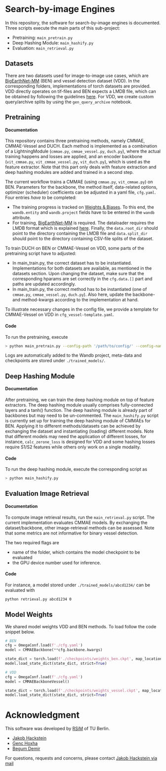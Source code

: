 # Search-by-image Engines

In this repository, the software for search-by-image engines is documented. Three scripts execute the main parts of this sub-project:
- Pretraining: `main_pretrain.py`
- Deep Hashing Module: `main_hashify.py`
- Evaluation: `main_retrieval.py`


## Datasets

There are two datasets used for image-to-image use cases, which are [BigEarthNet-MM](https://bigearth.net/)  (BEN) and vessel detection dataset (VDD). In the corresponding folders, implementations of torch datasets are provided. VDD directly operates on tif-files and BEN expects a LMDB file, which can be obtained by following the guidelines [here](http://docs.kai-tub.tech/bigearthnet_encoder/intro.html). For VDD, we create custom query/archive splits by using the `gen_query_archive` notebook.


## Pretraining

#### Documentation

This repository contains three pretraining methods, namely CMMAE, CMMAE-Vessel and DUCH. Each method is implemented as a combination of a LightningModule (`cmmae.py`, `cmmae_vessel.py`, `duch.py`), where the actual training happens and losses are applied, and an encoder backbone (`vit_cmmae.py`, `vit_cmmae_vessel.py`, `vit_duch.py`), which is used as the feature extractor. Note that this part only deals with feature extraction and deep hashing modules are added and trained in a second step.

The current workflow trains a CMMAE (using `cmmae.py`, `vit_cmmae.py`) on BEN. Parameters for the backbone, the method itself, data-related options, optimizer (scheduler) coefficients can be adjusted in a yaml file, `cfg.yaml`. Four entries _have to_ be completed:
- The training progress is tracked on [Weights & Biases](https://wandb.ai/). To this end, the `wandb.entity` and `wandb.project` fields have to be entered in the `wandb` attribute.
- For training, [BigEarthNet-MM](https://bigearth.net/) is required. The dataloader requires the LMDB format which is explained [here](http://docs.kai-tub.tech/bigearthnet_encoder/intro.html). Finally, the `data.root_dir` should point to the directory containing the LMDB file and `data.split_dir` should point to the directory containing CSV-file splits of the dataset.

To train DUCH on BEN or CMMAE-Vessel on VDD, some parts of the pretraining script have to adjusted:
- In main_train.py, the correct dataset has to be instantiated. Implementations for both datasets are available, as mentioned in the datasets section. Upon changing the dataset, make sure that the corresponding hparams are set correctly in the `cfg.data.[]` part and paths are updated accordingly.
- In main_train.py, the correct method has to be instantiated (one of `cmmae.py`, `cmmae_vessel.py`, `duch.py`). Also here, update the backbone- and method-kwargs according to the implementation at hand.

To illustrate necessary changes in the config file, we provide a template for CMMAE-Vessel on VDD in `cfg_vessel-template.yaml`.

#### Code

To run the pretraining, execute
```bash
> python main_pretrain.py --config-path '/path/to/config/' --config-name 'cfg.yaml'
```
Logs are automatically added to the Wandb project, meta-data and checkpoints are stored under `./trained_models/`.


## Deep Hashing Module

#### Documentation

After pretraining, we can train the deep hashing module on top of feature extractors. The deep hashing module usually comprises fully-connected layers and a tanh() function. The deep hashing module is already part of backbones but may need to be un-commented. The `main_hashify.py` script is currently set up for training the deep hashing module of CMMAEs for BEN. Applying it to different methods/datasets can be achieved by exchanging the dataset and instantiating (loading) different models. Note that different models may need the application of different losses, for instance, `calc_zerone_loss` is designed for VDD and some hashing losses require S1/S2 features while others only work on a single modality.

#### Code

To run the deep hashing module, execute the corresponding script as
```bash
> python main_hashify.py
```


## Evaluation Image Retrieval

#### Documentation

To compute image retrieval results, run the `main_retrieval.py` script. The current implementation evaluates CMMAE models. By exchanging the dataset/backbone, other image-retrieval methods can be assessed. Note that some metrics are not informative for binary vessel detection.

The two required flags are
- name of the folder, which contains the model checkpoint to be evaluated
- the GPU device number used for inference.

#### Code

For instance, a model stored under `./trained_models/abcd1234/` can be evaluated with

```bash
python retrieval.py abcd1234 0
```


## Model Weights

We shared model weights VDD and BEN methods. To load follow the code snippet below.

```python
# BEN
cfg = OmegaConf.load(f'./cfg.yaml')
model = CMMAEBackbone(**cfg.backbone.kwargs)

state_dict = torch.load(f'./checkpoints/weights_ben.ckpt', map_location="cpu")['state_dict']
model.load_state_dict(state_dict, strict=True)

# VDD
cfg = OmegaConf.load(f'./cfg.yaml')
model = CMMAEBackboneVessel()

state_dict = torch.load(f'./checkpoints/weights_vessel.ckpt', map_location="cpu")['state_dict']
model.load_state_dict(state_dict, strict=True)
```


# Acknowledgment

This software was developed by [RSiM](https://rsim.berlin/) of TU Berlin.

- [Jakob Hackstein](https://rsim.berlin/team/members/jakob-hackstein)
- [Genc Hoxha](https://rsim.berlin/team/members/genc-hoxha)
- [Begum Demir](https://rsim.berlin/team/members/begum-demir)

For questions, requests and concerns, please contact [Jakob Hackstein via mail](mailto:hackstein@tu-berlin.de)
